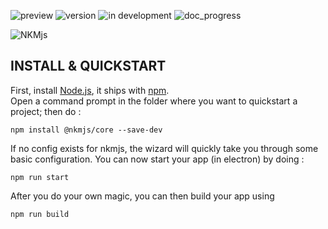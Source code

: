 ![preview](https://img.shields.io/badge/-alpha-3ec188.svg)
![version](https://img.shields.io/badge/dynamic/json?color=ed1e79&label=version&query=version&url=https://raw.githubusercontent.com/Nebukam/nkmjs-core/main/package.json)
![in development](https://img.shields.io/badge/license-MIT-black.svg)
![doc_progress](https://img.shields.io/badge/dynamic/json?color=282725&label=documentation%20coverage&query=documentation_progress&url=https://raw.githubusercontent.com/Nebukam/nkmjs-core/main/metadata.json)

![NKMjs][logo]

## **INSTALL & QUICKSTART**

First, install [Node.js](https://nodejs.org/en/), it ships with [npm](https://www.npmjs.com/).  
Open a command prompt in the folder where you want to quickstart a project; then do :

<pre class="prettyprint" data-title="Install nkmjs-core"><code>npm install @nkmjs/core --save-dev</code></pre>

If no config exists for nkmjs, the wizard will quickly take you through some basic configuration.
You can now start your app (in electron) by doing :

<pre class="prettyprint" data-title="Launch nkmjs-core"><code>npm run start</code></pre>

After you do your own magic, you can then build your app using

<pre class="prettyprint" data-title="Build nkmjs-core app"><code>npm run build</code></pre>









[logo]: https://github.com/Nebukam/nkmjs-core/blob/main/bin/nkmjs-logo.png?raw=true "nkmjs-logo"
